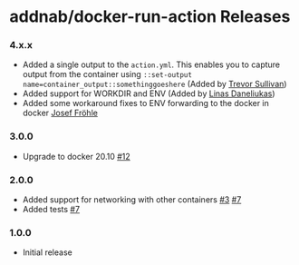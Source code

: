 # addnab/docker-run-action Releases

### 4.x.x

- Added a single output to the `action.yml`. This enables you to capture output from the container
  using `::set-output name=container_output::somethinggoeshere` (Added
  by [Trevor Sullivan](https://github.com/pcgeek86))
- Added support for WORKDIR and ENV (Added by [Linas Daneliukas](https://github.com/LDaneliukas))
- Added some workaround fixes to ENV forwarding to the docker in docker [Josef Fröhle](https://github.com/Dexus-Forks/docker-run-action/tree/forward_env)

### 3.0.0

- Upgrade to docker 20.10 [#12](https://github.com/addnab/docker-run-action/pull/12)

### 2.0.0

- Added support for networking with other
  containers [#3](https://github.com/addnab/docker-run-action/pull/3) [#7](https://github.com/addnab/docker-run-action/pull/7)
- Added tests [#7](https://github.com/addnab/docker-run-action/pull/7)

### 1.0.0

- Initial release

